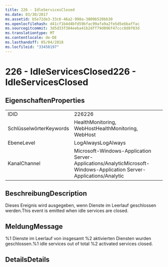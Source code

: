 ```yaml
---
title: 226 - IdleServicesClosed
ms.date: 03/30/2017
ms.assetid: b5e72de3-33c6-46a2-998a-3809b520bb30
ms.openlocfilehash: d41cf1b4d4bfd59bfac99afa9a2fe5d5ebbaffac
ms.sourcegitcommit: 3d5d33f384eeba41b2dff79d096f47ccc8d8f03d
ms.translationtype: MT
ms.contentlocale: de-DE
ms.lasthandoff: 05/04/2018
ms.locfileid: "33458197"
---
```

# <a name="226---idleservicesclosed"></a><span data-ttu-id="25dc0-102">226 - IdleServicesClosed</span><span class="sxs-lookup"><span data-stu-id="25dc0-102">226 - IdleServicesClosed</span></span>
## <a name="properties"></a><span data-ttu-id="25dc0-103">Eigenschaften</span><span class="sxs-lookup"><span data-stu-id="25dc0-103">Properties</span></span>  
  
|||  
|-|-|  
|<span data-ttu-id="25dc0-104">ID</span><span class="sxs-lookup"><span data-stu-id="25dc0-104">ID</span></span>|<span data-ttu-id="25dc0-105">226</span><span class="sxs-lookup"><span data-stu-id="25dc0-105">226</span></span>|  
|<span data-ttu-id="25dc0-106">Schlüsselwörter</span><span class="sxs-lookup"><span data-stu-id="25dc0-106">Keywords</span></span>|<span data-ttu-id="25dc0-107">HealthMonitoring, WebHost</span><span class="sxs-lookup"><span data-stu-id="25dc0-107">HealthMonitoring, WebHost</span></span>|  
|<span data-ttu-id="25dc0-108">Ebene</span><span class="sxs-lookup"><span data-stu-id="25dc0-108">Level</span></span>|<span data-ttu-id="25dc0-109">LogAlways</span><span class="sxs-lookup"><span data-stu-id="25dc0-109">LogAlways</span></span>|  
|<span data-ttu-id="25dc0-110">Kanal</span><span class="sxs-lookup"><span data-stu-id="25dc0-110">Channel</span></span>|<span data-ttu-id="25dc0-111">Microsoft-Windows-Application Server-Applications/Analytic</span><span class="sxs-lookup"><span data-stu-id="25dc0-111">Microsoft-Windows-Application Server-Applications/Analytic</span></span>|  
  
## <a name="description"></a><span data-ttu-id="25dc0-112">Beschreibung</span><span class="sxs-lookup"><span data-stu-id="25dc0-112">Description</span></span>  
 <span data-ttu-id="25dc0-113">Dieses Ereignis wird ausgegeben, wenn Dienste im Leerlauf geschlossen werden.</span><span class="sxs-lookup"><span data-stu-id="25dc0-113">This event is emitted when idle services are closed.</span></span>  
  
## <a name="message"></a><span data-ttu-id="25dc0-114">Meldung</span><span class="sxs-lookup"><span data-stu-id="25dc0-114">Message</span></span>  
 <span data-ttu-id="25dc0-115">%1 Dienste im Leerlauf von insgesamt %2 aktivierten Diensten wurden geschlossen.</span><span class="sxs-lookup"><span data-stu-id="25dc0-115">%1 idle services out of total %2 activated services closed.</span></span>  
  
## <a name="details"></a><span data-ttu-id="25dc0-116">Details</span><span class="sxs-lookup"><span data-stu-id="25dc0-116">Details</span></span>
